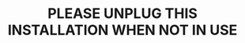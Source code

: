---
layout: page
title: PLEASE UNPLUG THIS INSTALLATION WHEN NOT IN USE
image:
  path: images/pls-unplug.png
---
